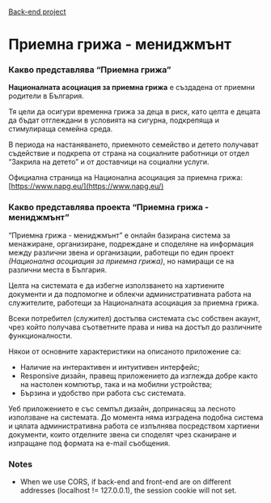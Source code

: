 [Back-end project](https://github.com/koko1313/symfony-social-care-digital-management-back-end)

# Приемна грижа - мениджмънт


### Какво представлява “Приемна грижа”
**Националната асоциация за приемна грижа** е създадена от приемни родители в България.  

Тя цели да осигури временна грижа за деца в риск, като целта е децата да бъдат 
отглеждани в условията на сигурна, подкрепяща и стимулираща семейна среда.  

В периода на настаняването, приемното семейство и детето получават съдействие и подкрепа 
от страна на социалните работници от отдел “Закрила на детето” и от доставчици на 
социални услуги.  

Официална страница на Национална асоциация за приемна грижа: [https://www.napg.eu/](https://www.napg.eu/)


### Какво представлява проекта “Приемна грижа - мениджмънт”
“Приемна грижа - мениджмънт” е онлайн базирана система за менажиране, организиране, 
подреждане и споделяне на информация между различни звена и организации, 
работещи по един проект *(Национална асоциация за приемна грижа)*, но намиращи се 
на различни места в България.  

Целта на системата е да избегне използването на хартиените документи и да 
подпомогне и облекчи административната работа на служителите, работещи за 
Националната асоциация за приемна грижа. 

Всеки потребител (служител) достъпва системата със собствен акаунт, чрез който 
получава съответните права и нива на достъп до различните функционалности.  

Някои от основните характеристики на описаното приложение са:
- Наличие на интерактивен и интуитивен интерфейс;
- Responsive дизайн, правещ приложението да изглежда добре както на настолен компютър, така и на мобилни устройства;
- Бързина и удобство при работа със системата.  

Уеб приложението е със семпъл дизайн, допринасящ за лесното използване на системата.
До момента няма изградена подобна система и цялата административна работа се изпълнява посредством хартиени документи, които отделните звена си споделят чрез сканиране и изпращане под формата на e-mail съобщения.


### Notes
- When we use CORS, if back-end and front-end are on different addresses (localhost != 127.0.0.1), the session cookie will not set.